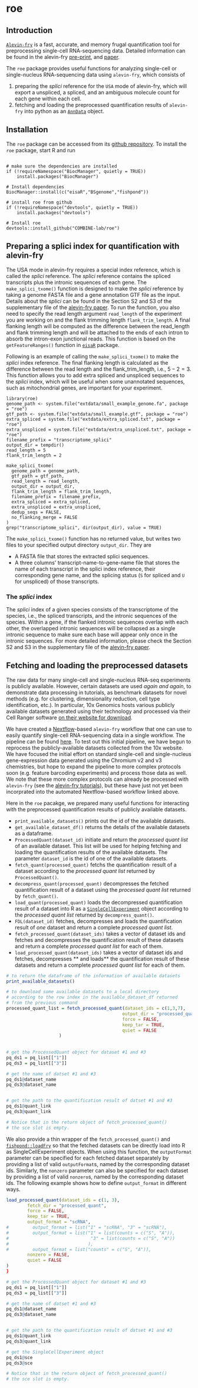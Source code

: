 # roe
## Introduction

[`Alevin-fry`](https://github.com/COMBINE-lab/alevin-fry) is a fast, accurate, and memory frugal quantification tool for preprocessing single-cell RNA-sequencing data. Detailed information can be found in the alevin-fry [pre-print](https://www.biorxiv.org/content/10.1101/2021.06.29.450377v2), and [paper](https://www.nature.com/articles/s41592-022-01408-3).

The `roe` package provides useful functions for analyzing single-cell or single-nucleus RNA-sequencing data using `alevin-fry`, which consists of

1. preparing the *splici* reference for the `USA` mode of alevin-fry, which will export a unspliced, a spliced, and an ambiguous molecule count for each gene within each cell.
2. fetching and loading the preprocessed quantification results of `alevin-fry` into python as an [`AnnData`](https://anndata.readthedocs.io/en/latest/) object.
## Installation
The `roe` package can be accessed from its [github repository](https://github.com/COMBINE-lab/roe). To install the `roe` package, start R and run

```{r install_roe, eval=FALSE}

# make sure the dependencies are installed
if (!requireNamespace("BiocManager", quietly = TRUE))
    install.packages("BiocManager")

# Install dependencies
BiocManager::install(c("eisaR","BSgenome","fishpond"))

# install roe from github
if (!requireNamespace("devtools", quietly = TRUE))
    install.packages("devtools")

# Install roe
devtools::install_github("COMBINE-lab/roe")
```


## Preparing a splici index for quantification with alevin-fry

The USA mode in alevin-fry requires a special index reference, which is called the *splici* reference. The *splici* reference contains the spliced transcripts plus the intronic sequences of each gene. The `make_splici_txome()` function is designed to make the *splici* reference by taking a genome FASTA file and a gene annotation GTF file as the input. Details about the *splici* can be found in the Section S2 and S3 of the supplementary file of the [alevin-fry paper](https://www.nature.com/articles/s41592-022-01408-3). To run the function, you also need to specify the read length argument `read_length` of the experiment you are working on and the flank trimming length `flank_trim_length`. A final flanking length will be computed as the difference between the read_length and flank trimming length and will be attached to the ends of each intron to absorb the intron-exon junctional reads. This function is based on the `getFeatureRanges()` function in [`eisaR`](https://github.com/fmicompbio/eisaR) package.

Following is an example of calling the `make_splici_txome()` to make the *splici* index reference. The final flanking length is calculated as the difference between the read length and the flank_trim_length, i.e., $5-2=3$. This function allows you to add extra spliced and unspliced sequences to the *splici* index, which will be useful when some unannotated sequences, such as mitochondrial genes, are important for your experiment. 

```{r}
library(roe)
genome_path <- system.file("extdata/small_example_genome.fa", package = "roe")
gtf_path <- system.file("extdata/small_example.gtf", package = "roe")
extra_spliced = system.file("extdata/extra_spliced.txt", package = "roe")
extra_unspliced = system.file("extdata/extra_unspliced.txt", package = "roe")
filename_prefix = "transcriptome_splici"
output_dir = tempdir()
read_length = 5
flank_trim_length = 2

make_splici_txome(
  genome_path = genome_path,
  gtf_path = gtf_path,
  read_length = read_length,
  output_dir = output_dir,
  flank_trim_length = flank_trim_length,
  filename_prefix = filename_prefix,
  extra_spliced = extra_spliced,
  extra_unspliced = extra_unspliced,
  dedup_seqs = FALSE,
  no_flanking_merge = FALSE
)
grep("transcriptome_splici", dir(output_dir), value = TRUE)
```

The `make_splici_txome()` function has no returned value, but writes two files to your specified output directory `output_dir`. They are 
- A FASTA file that stores the extracted splici sequences.
- A three columns' transcript-name-to-gene-name file that stores the name of each transcript in the splici index reference, their corresponding gene name, and the splicing status (`S` for spliced and `U` for unspliced) of those transcripts.

### The *splici* index

The *splici* index of a given species consists of the transcriptome of the species, i.e., the spliced transcripts, and the intronic sequences of the species. Within a gene, if the flanked intronic sequences overlap with each other, the overlapped intronic sequences will be collapsed as a single intronic sequence to make sure each base will appear only once in the intronic sequences. For more detailed information, please check the Section S2 and S3 in the supplementary file of the [alevin-fry paper](https://www.nature.com/articles/s41592-022-01408-3).

## Fetching and loading the preprocessed datasets

The raw data for many single-cell and single-nucleus RNA-seq experiments is publicly available.  However, certain datasets are used _again and again_, to demonstrate data processing in tutorials, as benchmark datasets for novel methods (e.g. for clustering, dimensionality reduction, cell type identification, etc.).  In particular, 10x Genomics hosts various publicly available datasets generated using their technology and processed via their Cell Ranger software [on their website for download](https://www.10xgenomics.com/resources/datasets).

We have created a [Nextflow](https://www.nextflow.io)-based `alevin-fry` workflow that one can use to easily quantify single-cell RNA-sequencing data in a single workflow.  The pipeline can be found [here](https://github.com/COMBINE-lab/10x-requant).  To test out this initial pipeline, we have begun to reprocess the publicly-available datasets collected from the 10x website. We have focused the initial effort on standard single-cell and single-nucleus gene-expression data generated using the Chromium v2 and v3 chemistries, but hope to expand the pipeline to more complex protocols soon (e.g. feature barcoding experiments) and process those data as well.  We note that these more complex protocols can already be processed with `alevin-fry` (see the [alevin-fry tutorials](https://combine-lab.github.io/alevin-fry-tutorials/)), but these have just not yet been incorprated into the automated Nextflow-based workflow linked above.


Here in the `roe` pacakge, we prepared many useful functions for interacting with the preprocessed quantification results of publicly available datasets.
- `print_available_datasets()` prints out the id of the available datasets.
- `get_available_dataset_df()` returns the details of the available datasets as a dataframe.
- `ProcessedQuant(dataset_id)` initiate and return the _processed quant list_ of an available dataset. This list will be used for helping fetching and loading the quantification results of the available datasets. The parameter `dataset_id` is the id of one of the available datasets.
- `fetch_quant(processed_quant)` fetchs the quantification· result of a dataset according to the _processed quant list_ returned by `ProcessedQuant()`.
- `decompress_quant(processed_quant)` decompresses the fetched quantification result of a dataset using the _processed quant list_ returned by `fetch_quant()`.
- `load_quant(processed_quant)` loads the decompressed quantification result of a dataset into R as a [`SingleCellExperiment`](https://bioconductor.org/packages/release/bioc/html/SingleCellExperiment.html) object according to the _processed quant list_ returned by `decompress_quant()`.
- `FDL(dataset_id)` fetches, decompresses and loads the quantification result of 
_one_ dataset and return a complete _processed quant list_.
- `fetch_processed_quant(dataset_ids)` takes a vector of dataset ids and fetches and decompresses the quantification result of these datasets and return a complete _processed quant list_ for each of them.
- `load_processed_quant(dataset_ids)` takes a vector of dataset ids and fetches, decompresses ** and loads** the quantification result of these datasets and return a complete _processed quant list_ for each of them.

```R
# to return the dataframe of the information of available datasets
print_available_datasets()

# to download some available datasets to a local directory
# according to the row index in the available_dataset_df returned 
# from the previous command
processed_quant_list = fetch_processed_quant(dataset_ids = c(1,3,7),
                                            output_dir = "processed_quant",
                                            force = FALSE,
                                            keep_tar = TRUE,
                                            quiet = FALSE
                    )
                    
                    
# get the ProcessedQuant object for dataset #1 and #3
pq_ds1 = pq_list[["1"]]
pq_ds3 = pq_list[["3"]]

# get the name of datset #1 and #3
pq_ds1@dataset_name
pq_ds3@dataset_name


# get the path to the quantification result of datset #1 and #3
pq_ds1@quant_link
pq_ds3@quant_link

# Notice that in the return object of fetch_processed_quant() 
# the sce slot is empty.
```

We also provide a thin wrapper of the `fetch_processed_quant()` and [`fishpond::loadFry`](https://github.com/mikelove/fishpond/blob/master/R/alevin-loadFry.R) so that the fetched datasets can be directly load into R as SingleCellExperiment objects. When using this function, the `outputFormat` parameter can be specified for each fetched dataset separately by providing a list of valid `outputFormat`s, named by the corresponding dataset ids. Similarly, the `nonzero` parameter can also be specified for each dataset by providing a list of valid `nonzero`s, named by the corresponding dataset ids. The following example shows how to define `output_format` in different ways.  

```R
load_processed_quant(dataset_ids = c(1, 3),
        fetch_dir = "processed_quant",
        force = FALSE,
        keep_tar = TRUE,
        output_format = "scRNA",
#         output_format = list("1" = "scRNA", "3" = "scRNA"),
#         output_format = list("1" = list(counts = c("S", "A")),
#                               "3" = list(counts = c("S", "A"))
#                              ),
#         output_format = list("counts" = c("S", "A")),
        nonzero = FALSE,
        quiet = FALSE
)
}

# get the ProcessedQuant object for dataset #1 and #3
pq_ds1 = pq_list[["1"]]
pq_ds3 = pq_list[["3"]]

# get the name of datset #1 and #3
pq_ds1@dataset_name
pq_ds3@dataset_name


# get the path to the quantification result of datset #1 and #3
pq_ds1@quant_link
pq_ds3@quant_link

# get the SingleCellExperiment object
pq_ds1@sce
pq_ds3@sce

# Notice that in the return object of fetch_processed_quant() 
# the sce slot is empty.

```
